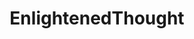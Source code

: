 ---
layout: page
permalink: /blogs/EnlightenedThought/index.html
title: EnlightenedThought
comments: true
---